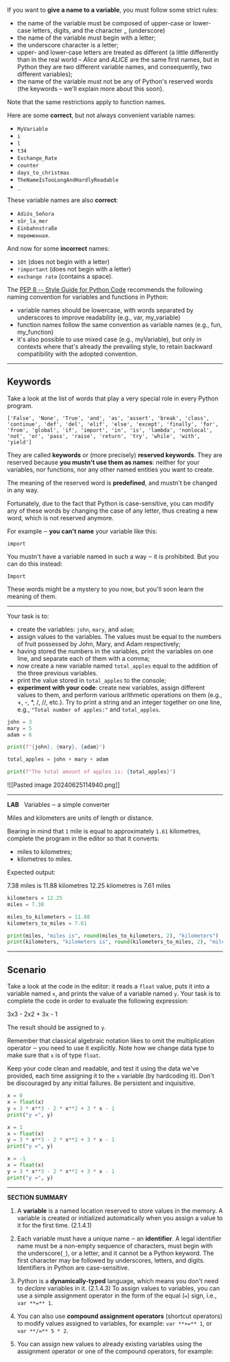 If you want to **give a name to a variable**, you must follow some strict rules:

- the name of the variable must be composed of upper-case or lower-case letters, digits, and the character _ (underscore)
- the name of the variable must begin with a letter;
- the underscore character is a letter;
- upper- and lower-case letters are treated as different (a little differently than in the real world – _Alice_ and _ALICE_ are the same first names, but in Python they are two different variable names, and consequently, two different variables);
- the name of the variable must not be any of Python's reserved words (the keywords – we'll explain more about this soon).

Note that the same restrictions apply to function names.

Here are some **correct**, but not always convenient variable names:

- `MyVariable`
- `i`
- `l`
- `t34`
- `Exchange_Rate`
- `counter`
- `days_to_christmas`
- `TheNameIsTooLongAndHardlyReadable`
- `_`

These variable names are also **correct**:

- `Adiós_Señora`
- `sûr_la_mer`
- `Einbahnstraße`
- `переменная`.

And now for some **incorrect** names:

- `10t` (does not begin with a letter)
- `!important` (does not begin with a letter)
- `exchange rate` (contains a space).

The [PEP 8 -- Style Guide for Python Code](https://www.python.org/dev/peps/pep-0008/) recommends the following naming convention for variables and functions in Python:

- variable names should be lowercase, with words separated by underscores to improve readability (e.g., var, my_variable)
- function names follow the same convention as variable names (e.g., fun, my_function)
- it's also possible to use mixed case (e.g., myVariable), but only in contexts where that's already the prevailing style, to retain backward compatibility with the adopted convention.

---

## Keywords

Take a look at the list of words that play a very special role in every Python program.

`['False', 'None', 'True', 'and', 'as', 'assert', 'break', 'class', 'continue', 'def', 'del', 'elif', 'else', 'except', 'finally', 'for', 'from', 'global', 'if', 'import', 'in', 'is', 'lambda', 'nonlocal', 'not', 'or', 'pass', 'raise', 'return', 'try', 'while', 'with', 'yield']`

They are called **keywords** or (more precisely) **reserved keywords**. They are reserved because **you mustn't use them as names**: neither for your variables, nor functions, nor any other named entities you want to create.

The meaning of the reserved word is **predefined**, and mustn't be changed in any way.

Fortunately, due to the fact that Python is case-sensitive, you can modify any of these words by changing the case of any letter, thus creating a new word, which is not reserved anymore.

For example ‒ **you can't name** your variable like this:

`import`

You mustn't have a variable named in such a way ‒ it is prohibited. But you can do this instead:

`Import`

These words might be a mystery to you now, but you'll soon learn the meaning of them.

---

Your task is to:

- create the variables: `john`, `mary`, and `adam`;
- assign values to the variables. The values must be equal to the numbers of fruit possessed by John, Mary, and Adam respectively;
- having stored the numbers in the variables, print the variables on one line, and separate each of them with a comma;
- now create a new variable named `total_apples` equal to the addition of the three previous variables.
- print the value stored in `total_apples` to the console;
- **experiment with your code**: create new variables, assign different values to them, and perform various arithmetic operations on them (e.g., +, -, *, /, //, etc.). Try to print a string and an integer together on one line, e.g., `"Total number of apples:"` and `total_apples`.

```python
john = 3
mary = 5
adam = 6

print(f"{john}, {mary}, {adam}")

total_apples = john + mary + adam

print(f"The total amount of apples is: {total_apples}")
```

![[Pasted image 20240625114940.png]]

---

**LAB**   Variables ‒ a simple converter

Miles and kilometers are units of length or distance.

Bearing in mind that `1` mile is equal to approximately `1.61` kilometres, complete the program in the editor so that it converts:

- miles to kilometres;
- kilometres to miles.

 Expected output:

7.38 miles is 11.88 kilometres
12.25 kilometres is 7.61 miles

```python
kilometers = 12.25
miles = 7.38

miles_to_kilometers = 11.88
kilometers_to_miles = 7.61

print(miles, "miles is", round(miles_to_kilometers, 2), "kilometers")
print(kilometers, "kilometers is", round(kilometers_to_miles, 2), "miles")
```

---

## Scenario

Take a look at the code in the editor: it reads a `float` value, puts it into a variable named `x`, and prints the value of a variable named `y`. Your task is to complete the code in order to evaluate the following expression:

3x3 - 2x2 + 3x - 1

The result should be assigned to `y`.

Remember that classical algebraic notation likes to omit the multiplication operator ‒ you need to use it explicitly. Note how we change data type to make sure that `x` is of type `float`.

Keep your code clean and readable, and test it using the data we've provided, each time assigning it to the `x` variable (by hardcoding it). Don't be discouraged by any initial failures. Be persistent and inquisitive.

```python
x = 0
x = float(x)
y = 3 * x**3 - 2 * x**2 + 3 * x - 1
print("y =", y)

x = 1
x = float(x)
y = 3 * x**3 - 2 * x**2 + 3 * x - 1
print("y =", y)

x = -1
x = float(x)
y = 3 * x**3 - 2 * x**2 + 3 * x - 1
print("y =", y)
```

---

**SECTION SUMMARY**

1. A **variable** is a named location reserved to store values in the memory. A variable is created or initialized automatically when you assign a value to it for the first time. (2.1.4.1)
  
3. Each variable must have a unique name ‒ an **identifier**. A legal identifier name must be a non-empty sequence of characters, must begin with the underscore(`_`), or a letter, and it cannot be a Python keyword. The first character may be followed by underscores, letters, and digits. Identifiers in Python are case-sensitive.
  
5. Python is a **dynamically-typed** language, which means you don't need to _declare_ variables in it. (2.1.4.3) To assign values to variables, you can use a simple assignment operator in the form of the equal (`=`) sign, i.e., `var **=** 1`.
  
7. You can also use **compound assignment operators** (shortcut operators) to modify values assigned to variables, for example: `var **+=** 1`, or `var **/=** 5 * 2`.
  
9. You can assign new values to already existing variables using the assignment operator or one of the compound operators, for example:

